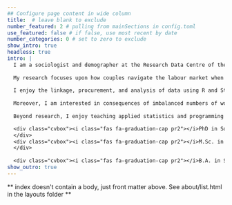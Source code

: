 ```yaml
---
## Configure page content in wide column
title:  # leave blank to exclude
number_featured: 2 # pulling from mainSections in config.toml
use_featured: false # if false, use most recent by date
number_categories: 0 # set to zero to exclude
show_intro: true
headless: true
intro: |
  I am a sociologist and demographer at the Research Data Centre of the Institute for Employment Research ([FDZ-IAB](https://fdz.iab.de/en.aspx) ) in Nuremberg (Germany). 
  
  My research focuses upon how couples navigate the labour market when transitioning into parenthood. Currently, I am part of an international project where we analyse the employment trajectories of mothers in France and Germany. Another current project explores the determinants and consequences of father's parental leave.
  
  I enjoy the linkage, procurement, and analysis of data using R and Stata. In a recent [paper](/publication/2022_update_identifying_mothers/), we updated the identification process of mothers in the labour market data at the IAB. Another [paper]() provides smartphone-based mobility indicators for PASS participations. Currently, I am developing an [R-shiny](https://shiny.posit.co/) dashboard to streamline data applications at the FDZ-IAB.
  
  Moreover, I am interested in consequences of imbalanced numbers of women and men in groups or regions, i.e. imbalanced sex ratios. In my dissertation project, I analysed how skewed sex ratios are associated with the formation of relationships, risk-taking, and violence.
  
  Beyond research, I enjoy teaching applied statistics and programming using R and Stata. Find a collection of course materials [here](/courses).

  <div class="cvbox"><i class="fas fa-graduation-cap pr2"></i>PhD in Social Sciences (Dr. phil.) <br><p class="indented">University of Oldenburg &#8729; 2022
  </div>
  <div class="cvbox"><i class="fas fa-graduation-cap pr2"></i>M.Sc. in Socioeconomics  <br><p class="indented"> Friedrich-Alexander-University Erlangen-Nuremberg   &#8729;  2016
  </div>
  
  <div class="cvbox"><i class="fas fa-graduation-cap pr2"></i>B.A. in Sociology & Economics   <br><p class="indented"> University of Konstanz  &#8729;  2012</div>
show_outro: true
---
```


** index doesn't contain a body, just front matter above.
See about/list.html in the layouts folder **